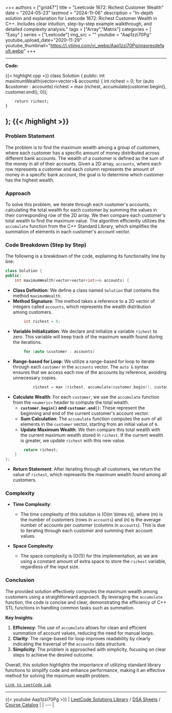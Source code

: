 
+++
authors = ["grid47"]
title = "Leetcode 1672: Richest Customer Wealth"
date = "2024-05-23"
lastmod = "2024-11-06"
description = "In-depth solution and explanation for Leetcode 1672: Richest Customer Wealth in C++. Includes clear intuition, step-by-step example walkthrough, and detailed complexity analysis."
tags = ["Array","Matrix"]
categories = [
    "Easy"
]
series = ["Leetcode"]
img_src = ""
youtube = "Aap1zzi70Pg"
youtube_upload_date="2020-11-29"
youtube_thumbnail="https://i.ytimg.com/vi_webp/Aap1zzi70Pg/maxresdefault.webp"
+++



---
**Code:**

{{< highlight cpp >}}
class Solution {
public:
    int maximumWealth(vector<vector<int>>& accounts) {
        int richest = 0;
        for (auto &customer : accounts)
            richest = max (richest, accumulate(customer.begin(), customer.end(), 0));
        
        return richest;
    }
};
{{< /highlight >}}
---

### Problem Statement

The problem is to find the maximum wealth among a group of customers, where each customer has a specific amount of money distributed across different bank accounts. The wealth of a customer is defined as the sum of the money in all of their accounts. Given a 2D array, `accounts`, where each row represents a customer and each column represents the amount of money in a specific bank account, the goal is to determine which customer has the highest wealth.

### Approach

To solve this problem, we iterate through each customer's accounts, calculating the total wealth for each customer by summing the values in their corresponding row of the 2D array. We then compare each customer's total wealth to find the maximum value. The algorithm efficiently utilizes the `accumulate` function from the C++ Standard Library, which simplifies the summation of elements in each customer's account vector.

### Code Breakdown (Step by Step)

The following is a breakdown of the code, explaining its functionality line by line:

```cpp
class Solution {
public:
    int maximumWealth(vector<vector<int>>& accounts) {
```

- **Class Definition**: We define a class named `Solution` that contains the method `maximumWealth`.
- **Method Signature**: The method takes a reference to a 2D vector of integers called `accounts`, which represents the wealth distribution among customers.

```cpp
        int richest = 0;
```

- **Variable Initialization**: We declare and initialize a variable `richest` to zero. This variable will keep track of the maximum wealth found during the iterations.

```cpp
        for (auto &customer : accounts)
```

- **Range-based for Loop**: We utilize a range-based for loop to iterate through each `customer` in the `accounts` vector. The `auto &` syntax ensures that we access each row of the accounts by reference, avoiding unnecessary copies.

```cpp
            richest = max (richest, accumulate(customer.begin(), customer.end(), 0));
```

- **Calculate Wealth**: For each `customer`, we use the `accumulate` function from the `<numeric>` header to compute the total wealth.
  - **`customer.begin()` and `customer.end()`**: These represent the beginning and end of the current customer's account vector.
  - **Sum Calculation**: The `accumulate` function computes the sum of all elements in the `customer` vector, starting from an initial value of `0`.
  - **Update Maximum Wealth**: We then compare this total wealth with the current maximum wealth stored in `richest`. If the current wealth is greater, we update `richest` with this new value.

```cpp
        return richest;
    }
};
```

- **Return Statement**: After iterating through all customers, we return the value of `richest`, which represents the maximum wealth found among all customers.

### Complexity

- **Time Complexity**:
  - The time complexity of this solution is \(O(m \times n)\), where \(m\) is the number of customers (rows in `accounts`) and \(n\) is the average number of accounts per customer (columns in `accounts`). This is due to iterating through each customer and summing their account values.

- **Space Complexity**:
  - The space complexity is \(O(1)\) for this implementation, as we are using a constant amount of extra space to store the `richest` variable, regardless of the input size.

### Conclusion

The provided solution effectively computes the maximum wealth among customers using a straightforward approach. By leveraging the `accumulate` function, the code is concise and clear, demonstrating the efficiency of C++ STL functions in handling common tasks such as summation.

**Key Insights**:
1. **Efficiency**: The use of `accumulate` allows for clean and efficient summation of account values, reducing the need for manual loops.
2. **Clarity**: The range-based for loop improves readability by clearly indicating the traversal of the `accounts` data structure.
3. **Simplicity**: The problem is approached with simplicity, focusing on clear steps to achieve the desired outcome.

Overall, this solution highlights the importance of utilizing standard library functions to simplify code and enhance performance, making it an effective method for solving the maximum wealth problem.

[`Link to LeetCode Lab`](https://leetcode.com/problems/richest-customer-wealth/description/)

---
{{< youtube Aap1zzi70Pg >}}
| [LeetCode Solutions Library](https://grid47.xyz/leetcode/) / [DSA Sheets](https://grid47.xyz/sheets/) / [Course Catalog](https://grid47.xyz/courses/) |
| --- |
